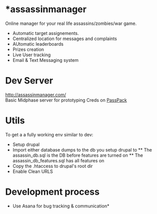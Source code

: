 *assassinmanager
===============

Online manager for your real life assassins/zombies/war game.
* Automatic target assignements.
* Centralized location for messages and complaints
* AUtomatic leaderboards
* Prizes creation
* Live User tracking
* Email & Text Messaging system


Dev Server
==========

http://assassinmanager.com/  
Basic Midphase server for prototyping
Creds on [PassPack](https://www.passpack.com/)


Utils
==========

To get a a fully working env similar to dev:
* Setup drupal
* Import either database dumps to the db you setup drupal to
** The assassin_db.sql is the DB before features are turned on
** The assassin_db_features.sql has all features on
* Copy the .htaccess to drupal's root dir
* Enable Clean URLS


Development process
==========
* Use Asana for bug tracking & communication*